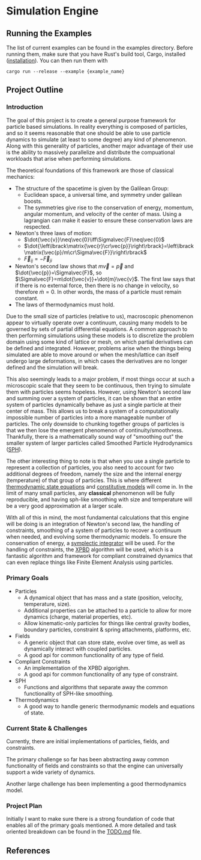 # Simulation Engine

## Running the Examples
The list of current examples can be found in the examples directory. Before running them, make sure that you have Rust's build tool, Cargo, installed ([installation](https://www.rust-lang.org/tools/install)). You can then run them with 
```console
cargo run --release --example {example_name}
```

## Project Outline

### Introduction

The goal of this project is to create a general purpose framework for particle based simulations. In reality everything is composed of particles, and so it seems reasonable that one should be able to use particle dynamics to simulate (at least to some degree) any kind of phenomenon. Along with this generality of particles, another major advantage of their use is the ability to massively parallelize and distribute the compuational workloads that arise when performing simulations.

The theoretical foundations of this framework are those of classical mechanics:
- The structure of the spacetime is given by the Galilean Group:
    - Euclidean space, a universal time, and symmetry under galilean boosts.
    - The symmetries give rise to the conservation of energy, momentum, angular momentum, and velocity of the center of mass. Using a lagrangian can make it easier to ensure these conservation laws are respected.
- Newton's three laws of motion:
    - $\dot{\vec{v}}\neq\vec{0}\iff\Sigma\vec{F}\neq\vec{0}$
    - $\dot{\left\lbrack\matrix{\vec{r}\cr\vec{p}}\right\rbrack}=\left\lbrack\matrix{\vec{p}/m\cr\Sigma\vec{F}}\right\rbrack$
    - $\vec{F} _{ij}=-\vec{F} _{ji}$
- Newton's second law shows that $m\vec{v}=\vec{p}$ and $\dot{\vec{p}}=\Sigma\vec{F}$, so $\Sigma\vec{F}=m\dot{\vec{v}}+\dot{m}\vec{v}$. The first law says that if there is no external force, then there is no change in velocity, so therefore $\dot{m}=0$. In other words, the mass of a particle must remain constant.
- The laws of thermodynamics must hold.

Due to the small size of particles (relative to us), macroscopic phenomenon appear to virtually operate over a continuum, causing many models to be governed by sets of partial differential equations. A common approach to then performing simulations using these models is to discretize the problem domain using some kind of lattice or mesh, on which partial derivatives can be defined and integrated. However, problems arise when the things being simulated are able to move around or when the mesh/lattice can itself undergo large deformations, in which cases the derivatives are no longer defined and the simulation will break.

This also seemingly leads to a major problem, if most things occur at such a microscopic scale that they seem to be continuous, then trying to simulate them with particles seems hopeless. However, using Newton's second law and summing over a system of particles, it can be shown that an entire system of particles dynamically behave as just a single particle at their center of mass. This allows us to break a system of a computationally impossible number of particles into a more manageable number of particles. The only downside to chunking together groups of particles is that we then lose the emergent phenomenon of continuity/smoothness. Thankfully, there is a mathematically sound way of "smoothing out" the smaller system of larger particles called Smoothed Particle Hydrodynamics ([SPH](https://en.wikipedia.org/wiki/Smoothed-particle_hydrodynamics)).

The other interesting thing to note is that when you use a single particle to represent a collection of particles, you also need to account for two additional degrees of freedom, namely the size and the internal energy (temperature) of that group of particles. This is where different [thermodynamic state equations](https://en.wikipedia.org/wiki/Equation_of_state) and [constitutive models](https://en.wikipedia.org/wiki/Constitutive_equation) will come in. In the limit of many small particles, any **classical** phenomenon will be fully reproducible, and having sph-like smoothing with size and temperature will be a very good approximation at a larger scale.

With all of this in mind, the most fundamental calculations that this engine will be doing is an integration of Newton's second law, the handling of constraints, smoothing of a system of particles to recover a continuum when needed, and evolving some thermodynamic models. To ensure the conservation of energy, a [symplectic integrator](https://en.wikipedia.org/wiki/Symplectic_integrator) will be used. For the handling of constraints, the [XPBD](https://doi.org/10.1145/2994258.2994272) algorithm will be used, which is a fantastic algorithm and framework for compliant constrained dynamics that can even replace things like Finite Element Analysis using particles.

### Primary Goals

- Particles
    - A dynamical object that has mass and a state (position, velocity, temperature, size).
    - Additional properties can be attached to a particle to allow for more dynamics (charge, material properties, etc).
    - Allow kinematic-only particles for things like central gravity bodies, boundary particles, constraint & spring attachments, platforms, etc.
- Fields
    - A generic object that can store state, evolve over time, as well as dynamically interact with coupled particles.
    - A good api for common functionality of any type of field.
- Compliant Constraints
    - An implementation of the XPBD algorighm.
    - A good api for common functionality of any type of constraint.
- SPH
    - Functions and algorithms that separate away the common functionality of SPH-like smoothing.
- Thermodynamics
    - A good way to handle generic thermodynamic models and equations of state.

### Current State & Challenges

Currently, there are initial implementations of particles, fields, and constraints.

The primary challenge so far has been abstracting away common functionality of fields and constraints so that the engine can universally support a wide variety of dynamics.

Another large challenge has been implementing a good thermodynamics model.

### Project Plan

Initially I want to make sure there is a strong foundation of code that enables all of the primary goals mentioned. A more detailed and task oriented breakdown can be found in the [TODO.md](./TODO.md) file.

## References